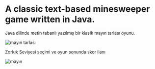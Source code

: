 # A classic text-based minesweeper game written in Java.

Java dilinde metin tabanlı yazılmış bir klasik mayın tarlası oyunu.

![mayın tarlası](https://github.com/melihtunc-qa/Mayin_Tarlasi_Oyunu/assets/115929641/42294fbf-0213-4992-b5ea-aa030f805967)

Zorluk Seviyesi seçimi ve oyun sonunda skor ilanı

![mayın](https://github.com/melihtunc-qa/Mayin_Tarlasi_Oyunu/assets/115929641/77cbaa22-0959-4a55-8e91-866ef7ea7037)

